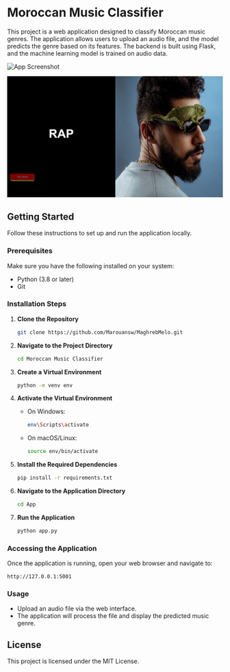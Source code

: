 # Moroccan Music Classifier

This project is a web application designed to classify Moroccan music genres. The application allows users to upload an audio file, and the model predicts the genre based on its features. The backend is built using Flask, and the machine learning model is trained on audio data.

![App Screenshot](images/home.png)

![App Screenshot](images/res.png)


## Getting Started

Follow these instructions to set up and run the application locally.

### Prerequisites

Make sure you have the following installed on your system:
- Python (3.8 or later)
- Git

### Installation Steps

1. **Clone the Repository**
   ```bash
   git clone https://github.com/Marouansw/MaghrebMelo.git
   ```

2. **Navigate to the Project Directory**
   ```bash
   cd Moroccan Music Classifier
   ```

3. **Create a Virtual Environment**
   ```bash
   python -m venv env
   ```

4. **Activate the Virtual Environment**
   - On Windows:
     ```bash
     env\Scripts\activate
     ```
   - On macOS/Linux:
     ```bash
     source env/bin/activate
     ```

5. **Install the Required Dependencies**
   ```bash
   pip install -r requirements.txt
   ```

6. **Navigate to the Application Directory**
   ```bash
   cd App
   ```

7. **Run the Application**
   ```bash
   python app.py
   ```

### Accessing the Application

Once the application is running, open your web browser and navigate to:
```
http://127.0.0.1:5001
```

### Usage

- Upload an audio file via the web interface.
- The application will process the file and display the predicted music genre.

## License
This project is licensed under the MIT License.

